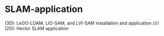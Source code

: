 # SLAM-application
(3D): LeGO-LOAM, LIO-SAM, and LVI-SAM installation and application //// (2D): Hector SLAM application
